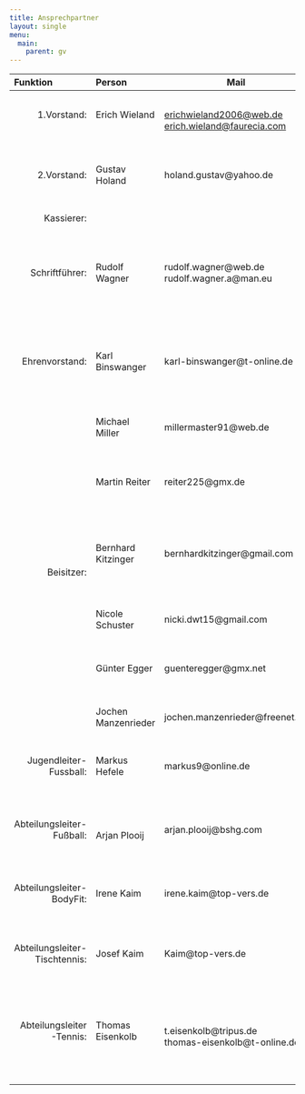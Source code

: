 ```yaml
---
title: Ansprechpartner
layout: single
menu:
  main:
    parent: gv
---
```


<table>
<thead> 
<tr>
<th align="left">Funktion</th> <th align="left">Person</th> <th>Mail</th><th align="left">Telefon</th> <th>Adresse</th>
</tr>
</thead> 
<tbody>
<tr class="even">
<td align="right">1.Vorstand:<br><br></td>
<td>Erich Wieland<br><br></td>
<td><a title="Mail an Herrn Karl Binswanger" href="mailto:karl-binswanger@t-online.de">erichwieland2006@web.de<br>erich.wieland@faurecia.com</a><br></td>
<td>Tel: 0170 / 891 717 8<br><br></td>
<td>86637 Zusamaltheim<br>Raunsbergweg 13</td>
</tr>
<tr class="odd">
<td align="right">2.Vorstand:<br><br></td>
<td>Gustav Holand<br><br></td>
<td>holand.gustav@yahoo.de<br><br></td>
<td>Tel: 0170/ 857 541 1<br><br></td>
<td>86637 Zusamaltheim<br>Marzelstetten 1</td>
</tr>
<tr class="even">
<td align="right">Kassierer:<br></td>
<td><br></td>
<td>&nbsp;</td>
<td><br></td>
<td>&nbsp;</td>
</tr>
<tr class="odd">
<td align="right">Schriftführer:<br></td>
<td>Rudolf Wagner<br></td>
<td>
<p>rudolf.wagner@web.de<br>rudolf.wagner.a@man.eu</p>
</td>
<td>Tel: 0176/ 615 714 98<br>Tel: 08296/ 969 629 5</td>
<td>86637 Villenbach<br>Hauptstraße 7</td>
</tr>
<tr class="even">
<td align="right">Ehrenvorstand:</td>
<td>Karl Binswanger</td>
<td>karl-binswanger@t-online.de</td>
<td>Tel: 08272 / 34 71<br>Tel: 0170 / 541 094 6</td>
<td>86637 Zusamaltheim<br>Untere Dorfstraße 4</td>
</tr>
<tr class="odd">
<td class="odd" rowspan="6" align="right">Beisitzer:</td>
<td>Michael Miller</td>
<td>millermaster91@web.de</td>
<td>Tel: 0173 / 440 846 0</td>
<td>86450 Hennhofen<br>Am Riedle 11</td>
</tr>
<tr>
<td>Martin Reiter</td>
<td>reiter225@gmx.de</td>
<td>Tel: 0176 / 322 815 67</td>
<td>86637 Wertingen / Roggden<br>Herbststraße 8a</td>
</tr>
<tr>
<td>Bernhard Kitzinger</td>
<td>bernhardkitzinger@gmail.com</td>
<td>Tel: 08272 / 5431<br>Tel: 0152 / 098 171 18</td>
<td>86637 Zusamaltheim<br>Lehbergring 23</td>
</tr>
<tr>
<td>Nicole Schuster</td>
<td>nicki.dwt15@gmail.com</td>
<td>Tel: 08272 / 5766</td>
<td>86637 Zusamaltheim<br>Alte Wertinger Straße 7</td>
</tr>
<tr>
<td>Günter Egger</td>
<td>guenteregger@gmx.net</td>
<td>Tel: 0172 / 933 296 6</td>
<td>89407 Kicklingen<br>Kreuzfeldweg 2</td>
</tr>
<tr>
<td>Jochen Manzenrieder</td>
<td>jochen.manzenrieder@freenet.de</td>
<td>Tel: 0176 / 833 297 56</td>
<td>86637 Zusamaltheim<br>Alte Wertinger Straße 4</td>
</tr>
<tr class="even">
<td align="right">Jugendleiter-Fussball:<br><br></td>
<td>Markus Hefele<br><br></td>
<td>markus9@online.de<br><br></td>
<td>Tel: 0152 / 292 303 59<br><br></td>
<td>86637 Zusamaltheim / Sontheim<br>Sattlergasse 4</td>
</tr>
<tr class="odd">
<td align="right">Abteilungsleiter-Fußball:<br><br></td>
<td>Arjan Plooij<br></td>
<td>arjan.plooij@bshg.com<br><br></td>
<td>
<p>Tel: 0160 / 979 788 05</p>
</td>
<td>86637 Zusamaltheim<br>Wertinger Straße 8</td>
</tr>
<tr class="even">
<td align="right">Abteilungsleiter-BodyFit:<br><br></td>
<td>Irene Kaim<br><br></td>
<td>irene.kaim@top-vers.de<br><br></td>
<td>Tel: 0172 / 921 334 0<br><br></td>
<td>86637 Zusamaltheim<br>Mühlenweg 1</td>
</tr>
<tr class="odd">
<td align="right">Abteilungsleiter-Tischtennis:<br><br></td>
<td>Josef Kaim<br><br></td>
<td>Kaim@top-vers.de<br><br></td>
<td>Tel: 0172 / 524 392 3<br><br></td>
<td>86637 Zusamaltheim<br>Mühlenweg 1</td>
</tr>
<tr class="even">
<td align="right">Abteilungsleiter -Tennis:<br><br></td>
<td>Thomas Eisenkolb<br><br></td>
<td>t.eisenkolb@tripus.de<br>thomas-eisenkolb@t-online.de</td>
<td>Tel: 08272 / 606 321 4<br>Tel: 0171 / 241 349 7<br></td>
<td>86637 Zusamaltheim<br>Alte Weiherstraße 2a</td>
</tr>
</tbody>
</table>
